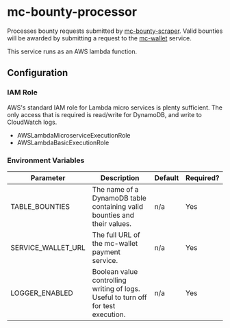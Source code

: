 # mc-bounty-processor
Processes bounty requests submitted by [mc-bounty-scraper](https://github.com/Ubunfu/mc-bounty-scraper).  Valid bounties will be awarded by submitting a request to the [mc-wallet](https://github.com/Ubunfu/mc-wallet) service.

This service runs as an AWS lambda function.

## Configuration
### IAM Role
AWS's standard IAM role for Lambda micro services is plenty sufficient. The only access that is required is read/write for DynamoDB, and write to CloudWatch logs.

* AWSLambdaMicroserviceExecutionRole
* AWSLambdaBasicExecutionRole

### Environment Variables
| Parameter          | Description                                                                       | Default | Required? |
|--------------------|-----------------------------------------------------------------------------------|---------|-----------|
| TABLE_BOUNTIES     | The name of a DynamoDB table containing valid bounties and their values.          | n/a     | Yes       |
| SERVICE_WALLET_URL | The full URL of the mc-wallet payment service.                                    | n/a     | Yes       |
| LOGGER_ENABLED     | Boolean value controlling writing of logs. Useful to turn off for test execution. | n/a     | Yes       |